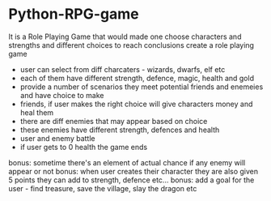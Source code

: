 # Python-RPG-game
It is a Role Playing Game that would made one choose characters and strengths and different choices to reach conclusions
create a role playing game

- user can select from diff charcaters - wizards, dwarfs, elf etc
- each of them have different strength, defence, magic, health and gold
- provide a number of scenarios they meet potential friends and enemeies and have choice to make
- friends, if user makes the right choice will give characters money and heal them
- there are diff enemies that may appear based on choice
- these enemies have different strength, defences and health
- user and enemy battle
- if user gets to 0 health the game ends

bonus: sometime there's an element of actual chance if any  enemy will appear or not
bonus: when user  creates their character they are also given 5 points they can add to strength, defence etc...
bonus: add a goal for the user - find treasure, save the village, slay the dragon etc

